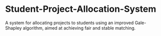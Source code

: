 # Student-Project-Allocation-System
A system for allocating projects to students using an improved Gale-Shapley algorithm, aimed at achieving fair and stable matching.
